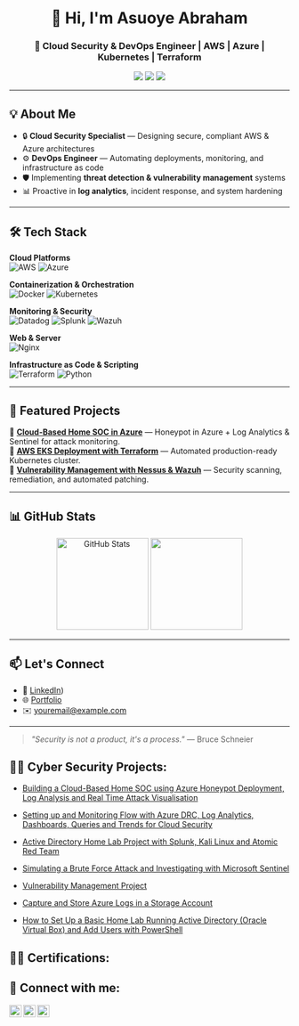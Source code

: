 <!-- Profile Header -->
<h1 align="center">👋 Hi, I'm Asuoye Abraham</h1>
<h3 align="center">🚀 Cloud Security & DevOps Engineer | AWS | Azure | Kubernetes | Terraform</h3>

<p align="center">
  <a href="https://www.linkedin.com/in/yourlinkedin"><img src="https://img.shields.io/badge/LinkedIn-0077B5?style=flat-square&logo=linkedin&logoColor=white"/></a>
  <a href="mailto:youremail@example.com"><img src="https://img.shields.io/badge/Email-D14836?style=flat-square&logo=gmail&logoColor=white"/></a>
  <a href="https://yourportfolio.com"><img src="https://img.shields.io/badge/Portfolio-000000?style=flat-square&logo=vercel&logoColor=white"/></a>
</p>

---

## 💡 About Me  
- 🔒 **Cloud Security Specialist** — Designing secure, compliant AWS & Azure architectures  
- ⚙️ **DevOps Engineer** — Automating deployments, monitoring, and infrastructure as code  
- 🛡️ Implementing **threat detection & vulnerability management** systems  
- 📊 Proactive in **log analytics**, incident response, and system hardening  

---

## 🛠️ Tech Stack  

**Cloud Platforms**  
![AWS](https://img.shields.io/badge/AWS-FF9900?style=for-the-badge&logo=amazon-aws&logoColor=white)
![Azure](https://img.shields.io/badge/Azure-0078D4?style=for-the-badge&logo=microsoft-azure&logoColor=white)

**Containerization & Orchestration**  
![Docker](https://img.shields.io/badge/Docker-2496ED?style=for-the-badge&logo=docker&logoColor=white)
![Kubernetes](https://img.shields.io/badge/Kubernetes-326CE5?style=for-the-badge&logo=kubernetes&logoColor=white)

**Monitoring & Security**  
![Datadog](https://img.shields.io/badge/Datadog-632CA6?style=for-the-badge&logo=datadog&logoColor=white)
![Splunk](https://img.shields.io/badge/Splunk-000000?style=for-the-badge&logo=splunk&logoColor=white)
![Wazuh](https://img.shields.io/badge/Wazuh-017CFF?style=for-the-badge&logo=wazuh&logoColor=white)

**Web & Server**  
![Nginx](https://img.shields.io/badge/Nginx-009639?style=for-the-badge&logo=nginx&logoColor=white)

**Infrastructure as Code & Scripting**  
![Terraform](https://img.shields.io/badge/Terraform-623CE4?style=for-the-badge&logo=terraform&logoColor=white)
![Python](https://img.shields.io/badge/Python-3776AB?style=for-the-badge&logo=python&logoColor=white)

---

## 📂 Featured Projects  

🔹 **[Cloud-Based Home SOC in Azure](#)** — Honeypot in Azure + Log Analytics & Sentinel for attack monitoring.  
🔹 **[AWS EKS Deployment with Terraform](#)** — Automated production-ready Kubernetes cluster.  
🔹 **[Vulnerability Management with Nessus & Wazuh](#)** — Security scanning, remediation, and automated patching.  

---

## 📊 GitHub Stats  

<p align="center">
  <img src="https://github-readme-stats.vercel.app/api?username=asuoye&show_icons=true&theme=radical" alt="GitHub Stats" height="165"/>
  <img src="https://github-readme-stats.vercel.app/api/top-langs/?username=asuoye&layout=compact&theme=radical" height="165"/>
</p>

---

## 📫 Let's Connect  
- 💼 [LinkedIn](https://www.linkedin.com/in/asuoyeabraham/))  
- 🌐 [Portfolio](https://yourportfolio.com)  
- ✉️ youremail@example.com  

---

> _"Security is not a product, it's a process."_ — Bruce Schneier  






<h2>👨‍💻 Cyber Security Projects:</h2>

- [Building a Cloud-Based Home SOC using Azure Honeypot Deployment, Log Analysis and Real Time Attack Visualisation](https://github.com/asuoye/Azure-Cloud-SOC-Honeypot-Log-Analytics-Real-Time-Attack-Monitoring)

- [Setting up and Monitoring Flow with Azure DRC, Log Analytics, Dashboards, Queries and Trends for Cloud Security](https://github.com/asuoye/Azure-Cloud-SOC-DCR-Log-Analytics-Real-Time-Security-Dashboards-.)

- [Active Directory Home Lab Project with Splunk, Kali Linux and Atomic Red Team](https://github.com/asuoye/Active_Directory_Lab)

- [Simulating a Brute Force Attack and Investigating with Microsoft Sentinel](https://github.com/asuoye/Simulating-a-Brute-Force-attack-and-investigating-with-Microsoft-Sentinel)

- [Vulnerability Management Project](https://github.com/asuoye/Vulnerability-Management-Project)

- [Capture and Store Azure Logs in a Storage Account](https://github.com/asuoye/Capture-and-Storing-Azure-Logs-in-a-Secure-Storage-Account)


- [How to Set Up a Basic Home Lab Running Active Directory (Oracle Virtual Box) and Add Users with PowerShell](https://github.com/asuoye/Virtual_Cybersecurity_HomeLab)


<h2>👨‍💻 Certifications:</h2>

<h2> 🤳 Connect with me:</h2>

[<img align="left" alt="asuoyeabraham | Twitter" width="22px" src="https://cdn.jsdelivr.net/npm/simple-icons@v3/icons/twitter.svg" />][twitter]
[<img align="left" alt="asuoyeabraham | LinkedIn" width="22px" src="https://cdn.jsdelivr.net/npm/simple-icons@v3/icons/linkedin.svg" />][linkedin]
[<img align="left" alt="asuoyeabraham | Instagram" width="22px" src="https://cdn.jsdelivr.net/npm/simple-icons@v3/icons/instagram.svg" />][instagram]

[twitter]: https://twitter.com/asuoyeabraham
[youtube]: https://www.youtube.com/c/asuoyeabraham
[instagram]: https://www.instagram.com/asuoyeabraham/
[linkedin]: https://linkedin.com/in/asuoyeabraham

<!--
**joshmadakor1/joshmadakor1** is a ✨ _special_ ✨ repository because its `README.md` (this file) appears on your GitHub profile.

Here are some ideas to get you started:

- 🔭 I’m currently working on ...
- 🌱 I’m currently learning ...
- 👯 I’m looking to collaborate on ...
- 🤔 I’m looking for help with ...
- 💬 Ask me about ...
- 📫 How to reach me: ...
- 😄 Pronouns: ...
- ⚡ Fun fact: ...
-->
